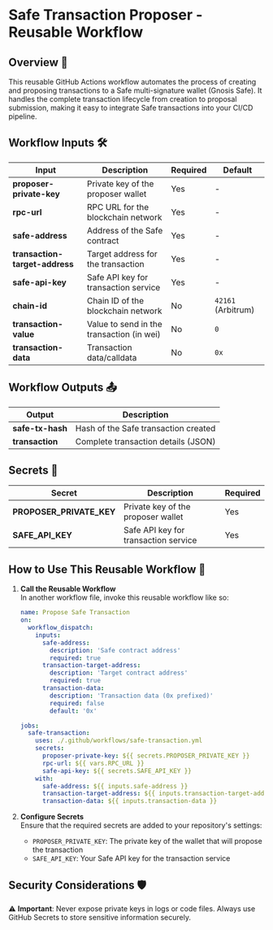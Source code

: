 # Safe Transaction Proposer - Reusable Workflow

## Overview 🌟

This reusable GitHub Actions workflow automates the process of creating and proposing transactions to a Safe multi-signature wallet (Gnosis Safe). It handles the complete transaction lifecycle from creation to proposal submission, making it easy to integrate Safe transactions into your CI/CD pipeline.

## Workflow Inputs 🛠️

| **Input**                | **Description**                                               | **Required** | **Default**                         |
| ------------------------ | ------------------------------------------------------------- | ------------ | ----------------------------------- |
| **proposer-private-key** | Private key of the proposer wallet                           | Yes          | -                                   |
| **rpc-url**              | RPC URL for the blockchain network                            | Yes          | -                                   |
| **safe-address**         | Address of the Safe contract                                  | Yes          | -                                   |
| **transaction-target-address** | Target address for the transaction                            | Yes          | -                                   |
| **safe-api-key**         | Safe API key for transaction service                          | Yes          | -                                   |
| **chain-id**             | Chain ID of the blockchain network                            | No           | `42161` (Arbitrum)                  |
| **transaction-value**    | Value to send in the transaction (in wei)                     | No           | `0`                                 |
| **transaction-data**     | Transaction data/calldata                                     | No           | `0x`                                |

## Workflow Outputs 📤

| **Output**        | **Description**                           |
| ----------------- | ----------------------------------------- |
| **safe-tx-hash**  | Hash of the Safe transaction created      |
| **transaction**   | Complete transaction details (JSON)       |

## Secrets 🔐

| **Secret**                | **Description**                                    | **Required** |
| ------------------------- | -------------------------------------------------- | ------------ |
| **PROPOSER_PRIVATE_KEY**  | Private key of the proposer wallet                 | Yes          |
| **SAFE_API_KEY**          | Safe API key for transaction service               | Yes          |

## How to Use This Reusable Workflow 🔄

1. **Call the Reusable Workflow**  
   In another workflow file, invoke this reusable workflow like so:

   ```yaml
   name: Propose Safe Transaction
   on:
     workflow_dispatch:
       inputs:
         safe-address:
           description: 'Safe contract address'
           required: true
         transaction-target-address:
           description: 'Target contract address'
           required: true
         transaction-data:
           description: 'Transaction data (0x prefixed)'
           required: false
           default: '0x'

   jobs:
     safe-transaction:
       uses: ./.github/workflows/safe-transaction.yml
       secrets:
         proposer-private-key: ${{ secrets.PROPOSER_PRIVATE_KEY }}
         rpc-url: ${{ vars.RPC_URL }}
         safe-api-key: ${{ secrets.SAFE_API_KEY }}
       with:
         safe-address: ${{ inputs.safe-address }}
         transaction-target-address: ${{ inputs.transaction-target-address }}
         transaction-data: ${{ inputs.transaction-data }}
   ```

2. **Configure Secrets**  
   Ensure that the required secrets are added to your repository's settings:
   - `PROPOSER_PRIVATE_KEY`: The private key of the wallet that will propose the transaction
   - `SAFE_API_KEY`: Your Safe API key for the transaction service

## Security Considerations 🛡️

⚠️ **Important**: Never expose private keys in logs or code files. Always use GitHub Secrets to store sensitive information securely.
